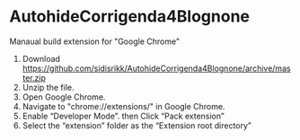 AutohideCorrigenda4Blognone
===========================


Manaual build extension  for "Google Chrome"

1. Download https://github.com/sidisrikk/AutohideCorrigenda4Blognone/archive/master.zip
2. Unzip the file.
3. Open Google Chrome.
4. Navigate to "chrome://extensions/" in Google Chrome. 
5. Enable “Developer Mode”. then Click “Pack extension” 
6. Select the “extension” folder as the “Extension root directory”
